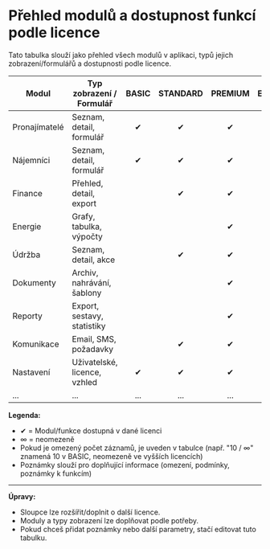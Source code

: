 # Přehled modulů a dostupnost funkcí podle licence

Tato tabulka slouží jako přehled všech modulů v aplikaci, typů jejich zobrazení/formulářů a dostupnosti podle licence.

| Modul           | Typ zobrazení / Formulář         | BASIC | STANDARD | PREMIUM | ENTERPRISE | Max. počet záznamů | Poznámka |
|-----------------|----------------------------------|:-----:|:--------:|:-------:|:----------:|:------------------:|----------|
| Pronajímatelé   | Seznam, detail, formulář         |   ✔   |    ✔     |   ✔     |     ✔      |        ∞           |          |
| Nájemníci       | Seznam, detail, formulář         |   ✔   |    ✔     |   ✔     |     ✔      |      10 / ∞        | BASIC = max 10 |
| Finance         | Přehled, detail, export          |       |    ✔     |   ✔     |     ✔      |        ∞           |          |
| Energie         | Grafy, tabulka, výpočty          |       |          |   ✔     |     ✔      |        ∞           |          |
| Údržba          | Seznam, detail, akce             |       |    ✔     |   ✔     |     ✔      |        ∞           |          |
| Dokumenty       | Archiv, nahrávání, šablony       |       |          |   ✔     |     ✔      |        ∞           |          |
| Reporty         | Export, sestavy, statistiky      |       |          |   ✔     |     ✔      |        ∞           |          |
| Komunikace      | Email, SMS, požadavky            |       |    ✔     |   ✔     |     ✔      |        ∞           |          |
| Nastavení       | Uživatelské, licence, vzhled     |   ✔   |    ✔     |   ✔     |     ✔      |        ∞           | Volba vzhledu |
| ...             | ...                              | ...   |   ...    |  ...    |    ...     |       ...          | ...      |

**Legenda:**
- ✔ = Modul/funkce dostupná v dané licenci
- ∞ = neomezeně
- Pokud je omezený počet záznamů, je uveden v tabulce (např. "10 / ∞" znamená 10 v BASIC, neomezeně ve vyšších licencích)
- Poznámky slouží pro doplňující informace (omezení, podmínky, poznámky k funkcím)

---

**Úpravy:**
- Sloupce lze rozšířit/doplnit o další licence.
- Moduly a typy zobrazení lze doplňovat podle potřeby.
- Pokud chceš přidat poznámky nebo další parametry, stačí editovat tuto tabulku.

